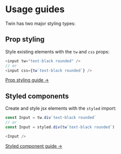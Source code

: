 # Usage guides

Twin has two major styling types:

## Prop styling

Style existing elements with the `tw` and `css` props:

```js
<input tw="text-black rounded" />
// or
<input css={tw`text-black rounded`} />
```

[Prop styling guide →](https://github.com/ben-rogerson/twin.macro/blob/master/docs/prop-styling-guide.md)

## Styled components

Create and style jsx elements with the `styled` import:

```js
const Input = tw.div`text-black rounded`
// or
const Input = styled.div(tw`text-black rounded`)

<Input />
```

[Styled component guide →](https://github.com/ben-rogerson/twin.macro/blob/master/docs/styled-component-guide.md)

<!-- ## Choosing prop styling

Here are some reasons to use prop styling rather than styled components:

### Similar to styling with tailwind

Instead of adding classes in the `class` attribute, they are added in the `tw` prop:

```js
// In tailwind
<div class="bg-black text-white" />

// In twin.macro
<div tw="bg-black text-white" />
```

- Twin can also convert classes added in the `className` attribute with the [includeClassNames](https://github.com/ben-rogerson/twin.macro/blob/master/docs/options.md#includeClassNames) feature

### Less imports to use

A single nameless import activates the tw prop:

```js
import 'twin.macro'
;<div tw="inline" />
```

- Install [babel-plugin-twin](https://github.com/ben-rogerson/babel-plugin-twin) to use the `tw` prop without an import

### Better debugging in devtools

After twin converts your classes, it adds them to a `data-tw` prop to display in your dev tools:

```js
<div tw="inline" />

// ↓ ↓ ↓ ↓ ↓ ↓

<div css={{ display: "inline" }} data-tw="inline" />;
```

- By default, the [data-tw prop](<(https://github.com/ben-rogerson/twin.macro/blob/master/docs/options.md#dataTwProp)>) doesn’t show up in production -->
